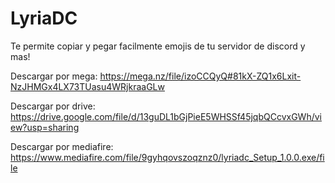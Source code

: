 # LyriaDC
Te permite copiar y pegar facilmente emojis de tu servidor de discord y mas!

Descargar por mega: 
https://mega.nz/file/izoCCQyQ#81kX-ZQ1x6Lxit-NzJHMGx4LX73TUasu4WRjkraaGLw

Descargar por drive:
https://drive.google.com/file/d/13guDL1bGjPieE5WHSSf45jqbQCcvxGWh/view?usp=sharing

Descargar por mediafire:
https://www.mediafire.com/file/9gyhqovszoqznz0/lyriadc_Setup_1.0.0.exe/file
